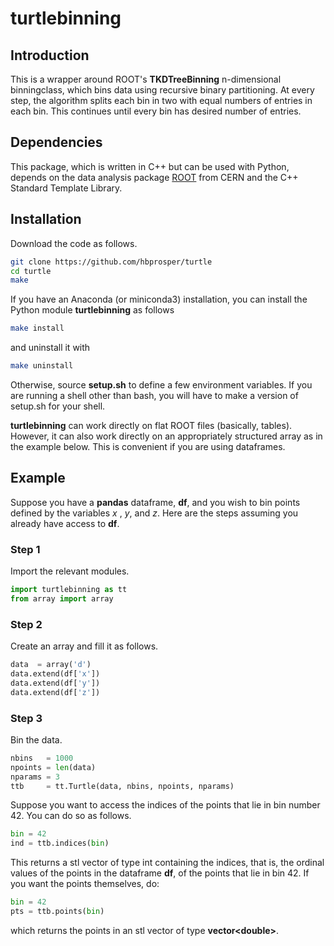 # turtlebinning

## Introduction
This is a wrapper around ROOT's __TKDTreeBinning__ n-dimensional
binningclass, which bins data using recursive binary partitioning. At
every step, the algorithm splits each bin in two with equal numbers of
entries in
each bin. This continues until every bin has desired number of
entries.

## Dependencies
This package, which is written in C++ but can be used with Python, depends on the data analysis package [ROOT](https://root.cern.ch) from CERN and the C++ Standard Template Library.

## Installation
Download the code as follows.
```bash
git clone https://github.com/hbprosper/turtle
cd turtle
make
```
If you have an Anaconda (or miniconda3) installation, you can install the Python module __turtlebinning__ as follows
```bash
make install
```
and uninstall it with
```bash
make uninstall
```
Otherwise, source __setup.sh__ to define a few environment variables. If you are running a shell other than bash, you will have to make a version of setup.sh for your shell.

__turtlebinning__ can work directly on flat ROOT files (basically,
tables). However, it can also work directly on an appropriately structured
array as in the example below. This is convenient if you are using dataframes.

## Example
Suppose you have a __pandas__ dataframe, __df__, and you wish to bin
points defined by the variables *x* , *y*, and *z*. Here are the steps
assuming you already have access to __df__.

### Step 1

Import the relevant modules.
```python
import turtlebinning as tt
from array import array
```

### Step 2
Create an array and fill it as follows.
```python
data  = array('d')
data.extend(df['x'])
data.extend(df['y'])
data.extend(df['z'])
```

### Step 3
Bin the data.
```python
nbins   = 1000
npoints = len(data)
nparams = 3
ttb     = tt.Turtle(data, nbins, npoints, nparams)
```

Suppose you want to access the indices of the points that lie in bin number 42. You
can do so as follows.
```python
bin = 42
ind = ttb.indices(bin)
```
This returns a stl vector of type int containing the
indices, that is, the ordinal values of the points in the dataframe
__df__, of the points that lie in bin 42. If you want the points
themselves, do:
```python
bin = 42
pts = ttb.points(bin)
```
which returns the points in an stl vector of type
__vector\<double\>__.
